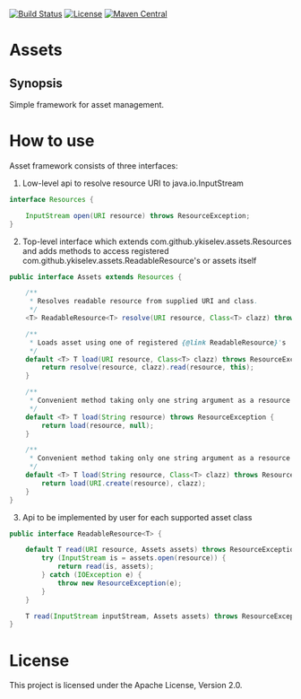[![Build Status](https://travis-ci.org/YKiselev/lwjgl3-playground.svg?branch=master)](https://travis-ci.org/YKiselev/assets)
[![License](https://img.shields.io/badge/license-Apache%202.0-blue.svg)](https://www.apache.org/licenses/LICENSE-2.0)
[![Maven Central](https://img.shields.io/maven-central/v/com.github.ykiselev/assets.svg)](http://search.maven.org/#search%7Cgav%7C1%7Cg%3A%22com.github.ykiselev%22%20AND%20a%3A%22assets%22)

# Assets
## Synopsis

Simple framework for asset management.

# How to use

Asset framework consists of three interfaces:

1) Low-level api to resolve resource URI to java.io.InputStream
```java
interface Resources {

    InputStream open(URI resource) throws ResourceException;
}
```

2) Top-level interface which extends com.github.ykiselev.assets.Resources and adds methods to access registered com.github.ykiselev.assets.ReadableResource's or assets itself
```java
public interface Assets extends Resources {

    /**
     * Resolves readable resource from supplied URI and class.
     */
    <T> ReadableResource<T> resolve(URI resource, Class<T> clazz) throws ResourceException;

    /**
     * Loads asset using one of registered {@link ReadableResource}'s
     */
    default <T> T load(URI resource, Class<T> clazz) throws ResourceException {
        return resolve(resource, clazz).read(resource, this);
    }

    /**
     * Convenient method taking only one string argument as a resource name.
     */
    default <T> T load(String resource) throws ResourceException {
        return load(resource, null);
    }

    /**
     * Convenient method taking only one string argument as a resource name.
     */
    default <T> T load(String resource, Class<T> clazz) throws ResourceException {
        return load(URI.create(resource), clazz);
    }
}
```

3) Api to be implemented by user for each supported asset class
```java
public interface ReadableResource<T> {

    default T read(URI resource, Assets assets) throws ResourceException {
        try (InputStream is = assets.open(resource)) {
            return read(is, assets);
        } catch (IOException e) {
            throw new ResourceException(e);
        }
    }

    T read(InputStream inputStream, Assets assets) throws ResourceException;
}
```

# License

This project is licensed under the Apache License, Version 2.0.